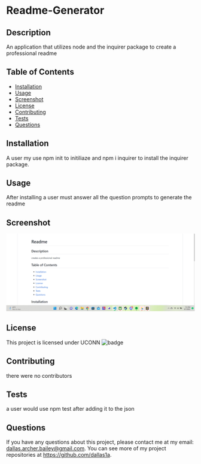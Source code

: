 # Readme-Generator
   
  
## Description 
An application that utilizes node and the inquirer package to create a professional readme

## Table of Contents
* [Installation](#installation)
* [Usage](#usage)
* [Screenshot](#screenshot)
* [License](#license)
* [Contributing](#contributing)
* [Tests](#tests)
* [Questions](#questions)
    
## Installation
A user my use npm init to initiliaze and npm i inquirer to install the inquirer package.

## Usage
After installing a user must answer all the question prompts to generate the readme

## Screenshot
![Screenshot](utils\2022-08-07.png)

## License 
This project is licensed under UCONN
![badge](https://img.shields.io/badge/license-UCONN-important)

## Contributing 
there were no contributors

## Tests
a user would use npm test after adding it to the json

  

## Questions
If you have any questions about this project, please contact me at my email: dallas.archer.bailey@gmail.com. 
You can see more of my project repositories at https://github.com/dallas1a.